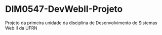 # DIM0547-DevWebII-Projeto
Projeto da primeira unidade da disciplina de Desenvolvimento de Sistemas Web II da UFRN
